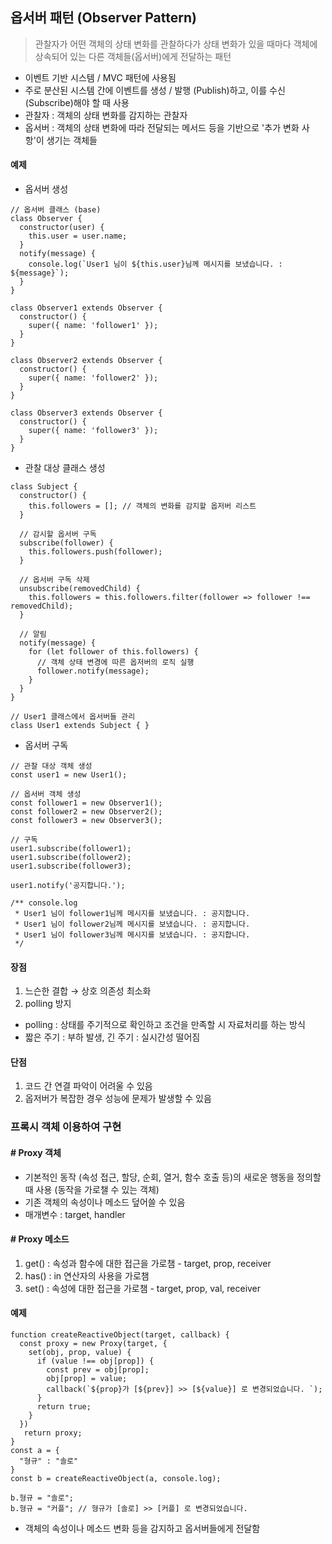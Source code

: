 ## **옵서버 패턴 (Observer Pattern)**

> 관찰자가 어떤 객체의 상태 변화를 관찰하다가 상태 변화가 있을 때마다 객체에 상속되어 있는 다른 객체들(옵서버)에게 전달하는 패턴

-   이벤트 기반 시스템 / MVC 패턴에 사용됨
-   주로 분산된 시스템 간에 이벤트를 생성 / 발행 (Publish)하고, 이를 수신(Subscribe)해야 할 때 사용
-   관찰자 : 객체의 상태 변화를 감지하는 관찰자
-   옵서버 : 객체의 상태 변화에 따라 전달되는 메서드 등을 기반으로 '추가 변화 사항'이 생기는 객체들

#### **예제**

-   옵서버 생성

```
// 옵서버 클래스 (base)
class Observer {
  constructor(user) {
    this.user = user.name;
  }
  notify(message) {
    console.log(`User1 님이 ${this.user}님께 메시지를 보냈습니다. : ${message}`);
  }
}

class Observer1 extends Observer {
  constructor() {
    super({ name: 'follower1' });
  }
}

class Observer2 extends Observer {
  constructor() {
    super({ name: 'follower2' });
  }
}

class Observer3 extends Observer {
  constructor() {
    super({ name: 'follower3' });
  }
}
```

-   관찰 대상 클래스 생성

```
class Subject {
  constructor() {
    this.followers = []; // 객체의 변화를 감지할 옵저버 리스트
  }

  // 감시할 옵서버 구독
  subscribe(follower) {
    this.followers.push(follower);
  }

  // 옵서버 구독 삭제
  unsubscribe(removedChild) {
    this.followers = this.followers.filter(follower => follower !== removedChild);
  }

  // 알림
  notify(message) {
    for (let follower of this.followers) {
      // 객체 상태 변경에 따른 옵저버의 로직 실행
      follower.notify(message);
    }
  }
}

// User1 클래스에서 옵서버들 관리
class User1 extends Subject { }
```

-   옵서버 구독

```
// 관찰 대상 객체 생성
const user1 = new User1();

// 옵서버 객체 생성
const follower1 = new Observer1();
const follower2 = new Observer2();
const follower3 = new Observer3();

// 구독
user1.subscribe(follower1);
user1.subscribe(follower2);
user1.subscribe(follower3);

user1.notify('공지합니다.');

/** console.log
 * User1 님이 follower1님께 메시지를 보냈습니다. : 공지합니다.
 * User1 님이 follower2님께 메시지를 보냈습니다. : 공지합니다.
 * User1 님이 follower3님께 메시지를 보냈습니다. : 공지합니다.
 */
```

#### **장점**

1.  느슨한 결합 → 상호 의존성 최소화
2.  polling 방지
   -   polling : 상태를 주기적으로 확인하고 조건을 만족할 시 자료처리를 하는 방식
   -   짧은 주기 : 부하 발생, 긴 주기 : 실시간성 떨어짐

#### **단점**

1.  코드 간 연결 파악이 어려울 수 있음
2.  옵저버가 복잡한 경우 성능에 문제가 발생할 수 있음

### **프록시 객체 이용하여 구현**

#### **\# Proxy 객체**

-   기본적인 동작 (속성 접근, 할당, 순회, 열거, 함수 호출 등)의 새로운 행동을 정의할 때 사용 (동작을 가로챌 수 있는 객체)
-   기존 객체의 속성이나 메소드 덮어쓸 수 있음
-   매개변수 : target, handler

#### **\# Proxy 메소드**

1.  get() : 속성과 함수에 대한 접근을 가로챔 - target, prop, receiver
2.  has() : in 연산자의 사용을 가로챔
3.  set() : 속성에 대한 접근을 가로챔 - target, prop, val, receiver

#### **예제**

```
function createReactiveObject(target, callback) {
  const proxy = new Proxy(target, {
    set(obj, prop, value) {
      if (value !== obj[prop]) {
        const prev = obj[prop];
        obj[prop] = value;
        callback(`${prop}가 [${prev}] >> [${value}] 로 변경되었습니다. `);
      }
      return true;
    }
  })
   return proxy;
}
const a = {
  "형규" : "솔로"
}
const b = createReactiveObject(a, console.log);

b.형규 = "솔로";
b.형규 = "커플"; // 형규가 [솔로] >> [커플] 로 변경되었습니다.
```

-   객체의 속성이나 메소드 변화 등을 감지하고 옵서버들에게 전달함